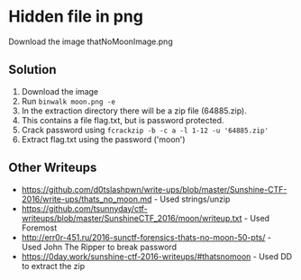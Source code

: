 # Hidden file in png

Download the image thatNoMoonImage.png

## Solution

1. Download the image
2. Run `binwalk moon.png -e`
3. In the extraction directory there will be a zip file (64885.zip).
4. This contains a file flag.txt, but is password protected.
5. Crack password using `fcrackzip -b -c a -l 1-12 -u '64885.zip'`
6. Extract flag.txt using the password ('moon')

## Other Writeups
* https://github.com/d0tslashpwn/write-ups/blob/master/Sunshine-CTF-2016/write-ups/thats_no_moon.md - Used strings/unzip
* https://github.com/tsunnyday/ctf-writeups/blob/master/SunshineCTF_2016/moon/writeup.txt - Used Foremost
* http://err0r-451.ru/2016-sunctf-forensics-thats-no-moon-50-pts/ - Used John The Ripper to break password
* https://0day.work/sunshine-ctf-2016-writeups/#thatsnomoon - Used DD to extract the zip
